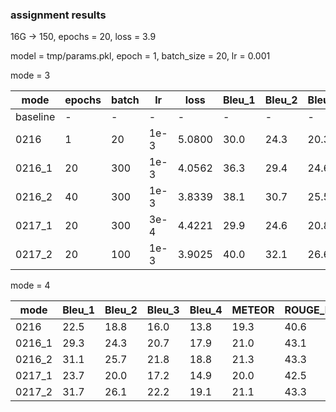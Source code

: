 ### assignment results

16G -> 150, epochs = 20, loss = 3.9

model = tmp/params.pkl, epoch = 1, batch_size = 20, lr = 0.001

mode = 3

| mode     | epochs | batch | lr   | loss   | Bleu_1 | Bleu_2 | Bleu_3 | Bleu_4 | METEOR | ROUGE_L |
|----------|--------|-------|------|--------|--------|--------|--------|--------|--------|---------|
| baseline | -      | -     | -    | -      | -      | -      | -      | 23.2   | 23.4   | 42.0    |
| 0216     | 1      | 20    | 1e-3 | 5.0800 | 30.0   | 24.3   | 20.3   | 17.1   | 20.1   | 40.8    |
| 0216_1   | 20     | 300   | 1e-3 | 4.0562 | 36.3   | 29.4   | 24.6   | 20.9   | 21.6   | 43.3    |
| 0216_2   | 40     | 300   | 1e-3 | 3.8339 | 38.1   | 30.7   | 25.5   | 21.7   | 21.9   | 43.1    |
| 0217_1   | 20     | 300   | 3e-4 | 4.4221 | 29.9   | 24.6   | 20.8   | 17.9   | 20.7   | 43.1    |
| 0217_2   | 20     | 100   | 1e-3 | 3.9025 | 40.0   | 32.1   | 26.6   | 22.6   | 22.0   | 43.2    | 
 
mode = 4

| mode     | Bleu_1 | Bleu_2 | Bleu_3 | Bleu_4 | METEOR | ROUGE_L |
|----------|--------|--------|--------|--------|--------|---------|
| 0216     | 22.5   | 18.8   | 16.0   | 13.8   | 19.3   | 40.6    |
| 0216_1   | 29.3   | 24.3   | 20.7   | 17.9   | 21.0   | 43.1    |
| 0216_2   | 31.1   | 25.7   | 21.8   | 18.8   | 21.3   | 43.3    |
| 0217_1   | 23.7   | 20.0   | 17.2   | 14.9   | 20.0   | 42.5    |
| 0217_2   | 31.7   | 26.1   | 22.2   | 19.1   | 21.1   | 43.3    | 
